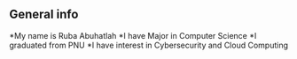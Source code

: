 ## General info
*My name is Ruba Abuhatlah
*I have Major in Computer Science
*I graduated from PNU 
*I have interest in Cybersecurity and Cloud Computing
